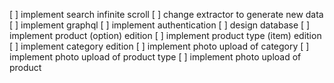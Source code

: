 [ ] implement search infinite scroll
[ ] change extractor to generate new data
[ ] implement graphql
[ ] implement authentication
[ ] design database
[ ] implement product (option) edition
[ ] implement product type (item) edition
[ ] implement category edition
[ ] implement photo upload of category
[ ] implement photo upload of product type
[ ] implement photo upload of product
